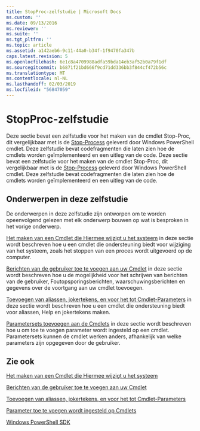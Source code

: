 ```yaml
---
title: StopProc-zelfstudie | Microsoft Docs
ms.custom: ''
ms.date: 09/13/2016
ms.reviewer: ''
ms.suite: ''
ms.tgt_pltfrm: ''
ms.topic: article
ms.assetid: a142aeb6-9c11-44a0-b34f-1f9470fa347b
caps.latest.revision: 5
ms.openlocfilehash: 6e1c8a4709988adfa59bda14eb3af52b0a79f1df
ms.sourcegitcommit: b6871f21bd666f9cd71dd336bb3f844cf472b56c
ms.translationtype: MT
ms.contentlocale: nl-NL
ms.lasthandoff: 02/03/2019
ms.locfileid: "56847059"
---
```

# <a name="stopproc-tutorial"></a>StopProc-zelfstudie

Deze sectie bevat een zelfstudie voor het maken van de cmdlet Stop-Proc, dit vergelijkbaar met is de [Stop-Process](/powershell/module/Microsoft.PowerShell.Management/Stop-Process) geleverd door Windows PowerShell cmdlet. Deze zelfstudie bevat codefragmenten die laten zien hoe de cmdlets worden geïmplementeerd en een uitleg van de code.
Deze sectie bevat een zelfstudie voor het maken van de cmdlet Stop-Proc, dit vergelijkbaar met is de [Stop-Process](/powershell/module/Microsoft.PowerShell.Management/Stop-Process) geleverd door Windows PowerShell cmdlet. Deze zelfstudie bevat codefragmenten die laten zien hoe de cmdlets worden geïmplementeerd en een uitleg van de code.

## <a name="topics-in-this-tutorial"></a>Onderwerpen in deze zelfstudie

De onderwerpen in deze zelfstudie zijn ontworpen om te worden opeenvolgend gelezen met elk onderwerp bouwen op wat is besproken in het vorige onderwerp.

[Het maken van een Cmdlet die Hiermee wijzigt u het systeem](./creating-a-cmdlet-that-modifies-the-system.md) in deze sectie wordt beschreven hoe u een cmdlet die ondersteuning biedt voor wijziging van het systeem, zoals het stoppen van een proces wordt uitgevoerd op de computer.

[Berichten van de gebruiker toe te voegen aan uw Cmdlet](./adding-user-messages-to-your-cmdlet.md) in deze sectie wordt beschreven hoe u de mogelijkheid voor het schrijven van berichten van de gebruiker, Foutopsporingsberichten, waarschuwingsberichten en gegevens over de voortgang aan uw cmdlet toevoegen.

[Toevoegen van aliassen, jokertekens, en voor het tot Cmdlet-Parameters](./adding-aliases-wildcard-expansion-and-help-to-cmdlet-parameters.md) in deze sectie wordt beschreven hoe u een cmdlet die ondersteuning biedt voor aliassen, Help en jokertekens maken.

[Parametersets toevoegen aan de Cmdlets](./adding-parameter-sets-to-a-cmdlet.md) in deze sectie wordt beschreven hoe u om toe te voegen parameter wordt ingesteld op een cmdlet. Parametersets kunnen de cmdlet werken anders, afhankelijk van welke parameters zijn opgegeven door de gebruiker.

## <a name="see-also"></a>Zie ook

[Het maken van een Cmdlet die Hiermee wijzigt u het systeem](./creating-a-cmdlet-that-modifies-the-system.md)

[Berichten van de gebruiker toe te voegen aan uw Cmdlet](./adding-user-messages-to-your-cmdlet.md)

[Toevoegen van aliassen, jokertekens, en voor het tot Cmdlet-Parameters](./adding-aliases-wildcard-expansion-and-help-to-cmdlet-parameters.md)

[Parameter toe te voegen wordt ingesteld op Cmdlets](./adding-parameter-sets-to-a-cmdlet.md)

[Windows PowerShell SDK](../windows-powershell-reference.md)
